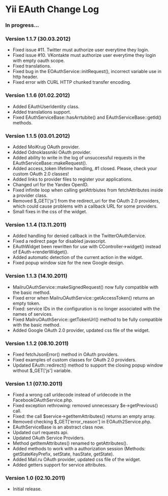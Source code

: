 Yii EAuth Change Log
====================

### In progress...


### Version 1.1.7 (30.03.2012)
* Fixed issue #11. Twitter must authorize user everytime they login.
* Fixed issue #10. VKontakte must authorize user everytime they login with empty oauth scope.
* Fixed translations.
* Fixed bug in the EOAuthService::initRequest(), incorrect variable use in http header.
* Fixed error with CURL HTTP chunked transfer encoding.

### Version 1.1.6 (01.02.2012)
* Added EAuthUserIdentity class.
* Added translations support.
* Fixed EAuthServiceBase::hasArrtubite() and EAuthServiceBase::getId() methods.

### Version 1.1.5 (03.01.2012)
* Added MoiKrug OAuth provider.
* Added Odnoklassniki OAuth provider.
* Added ability to write in the log of unsuccessful requests in the EAuthServiceBase::makeRequest().
* Added access_token lifetime handling, #1 closed. Please, check your custom OAuth 2.0 classes!
* Added links to provider files to register your applications.
* Changed url for the Yandex OpenID.
* Fixed infinite loop when calling getAttrbiutes from fetchAttributes inside a provider class.
* Removed $_GET['js'] from the redirect_uri for the OAuth 2.0 providers, which could cause problems with a callback URL for some providers.
* Small fixes in the css of the widget.

### Version 1.1.4 (13.11.2011)
* Added handling for denied callback in the TwitterOAuthService.
* Fixed a redirect page for disabled javascript.
* EAuthWidget been rewritten for use with CController->widget() instead of EAuth->renderWidget().
* Added automatic detection of the current action in the widget.
* Fixed popup window size for the new Google design.

### Version 1.1.3 (14.10.2011)
* MailruOAuthService::makeSignedRequest() now fully compatible with the basic method.
* Fixed error when MailruOAuthService::getAccessToken() returns an empty token.
* Fixed: service IDs in the configuration is no longer associated with the names of services.
* Fixed MailruOAuthService::getTokenUrl() method to be fully compatible with the basic method.
* Added Google OAuth 2.0 provider, updated css file of the widget.

### Version 1.1.2 (08.10.2011)
* Fixed fetchJsonError() method in OAuth providers.
* Fixed examples of custom classes for OAuth 2.0 providers.
* Updated EAuth::redirect() method to support the closing popup window without $_GET['js'] variable.

### Version 1.1 (07.10.2011)
* Fixed a wrong call urldecode instead of urldecode in the FacebookOAuthService.php.
* Fixed exception rethrowing: removed unnecessary $e->getPrevious() call.
* Fixed: the call $service->getItemAttributes() returns an empty array.
* Removed checking $_GET['error_reason'] in EOAuth2Service.php.
* EAuthServiceBase is an abstract class now.
* Updated curl requests api.
* Updated OAuth Service Providers.
* Method getItemAttributes() renamed to getAttributes().
* Added methods to work with a authorization session (Methods: getStateKeyPrefix, setState, hasState, getState).
* Added Mail.ru OAuth provider, updated css file of the widget.
* Added getters support for service attributes.

### Version 1.0 (02.10.2011)
* Initial release.